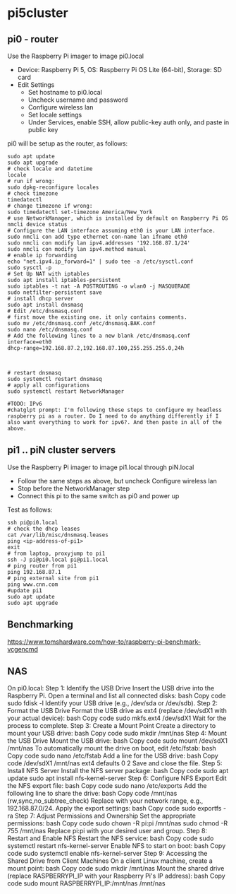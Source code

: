 # pi5cluster

## pi0 - router
Use the Raspberry Pi imager to image pi0.local
- Device: Raspberry Pi 5, OS: Raspberry Pi OS Lite (64-bit), Storage: SD card
- Edit Settings
  - Set hostname to pi0.local
  - Uncheck username and password
  - Configure wireless lan
  - Set locale settings
  - Under Services, enable SSH, allow public-key auth only, and paste in public key

pi0 will be setup as the router, as follows:

```
sudo apt update
sudo apt upgrade
# check locale and datetime
locale
# run if wrong:
sudo dpkg-reconfigure locales
# check timezone
timedatectl
# change timezone if wrong:
sudo timedatectl set-timezone America/New_York
# use NetworkManager, which is installed by default on Raspberry Pi OS
nmcli device status
# Configure the LAN interface assuming eth0 is your LAN interface.
sudo nmcli con add type ethernet con-name lan ifname eth0
sudo nmcli con modify lan ipv4.addresses '192.168.87.1/24'
sudo nmcli con modify lan ipv4.method manual
# enable ip forwarding
echo "net.ipv4.ip_forward=1" | sudo tee -a /etc/sysctl.conf
sudo sysctl -p
# Set Up NAT with iptables
sudo apt install iptables-persistent
sudo iptables -t nat -A POSTROUTING -o wlan0 -j MASQUERADE
sudo netfilter-persistent save
# install dhcp server
sudo apt install dnsmasq
# Edit /etc/dnsmasq.conf
# first move the existing one. it only contains comments.
sudo mv /etc/dnsmasq.conf /etc/dnsmasq.BAK.conf
sudo nano /etc/dnsmasq.conf
# Add the following lines to a new blank /etc/dnsmasq.conf
interface=eth0
dhcp-range=192.168.87.2,192.168.87.100,255.255.255.0,24h



# restart dnsmasq
sudo systemctl restart dnsmasq
# apply all configurations
sudo systemctl restart NetworkManager

#TODO: IPv6
#chatglpt prompt: I'm following these steps to configure my headless raspberry pi as a router. Do I need to do anything differently if I also want everything to work for ipv6?. And then paste in all of the above.
```


## pi1 .. piN cluster servers

Use the Raspberry Pi imager to image pi1.local through piN.local
- Follow the same steps as above, but uncheck Configure wireless lan
- Stop before the NetworkManager step
- Connect this pi to the same switch as pi0 and power up

Test as follows:
```
ssh pi@pi0.local
# check the dhcp leases
cat /var/lib/misc/dnsmasq.leases
ping <ip-address-of-pi1>
exit
# from laptop, proxyjump to pi1
ssh -J pi@pi0.local pi@pi1.local
# ping router from pi1
ping 192.168.87.1
# ping external site from pi1
ping www.cnn.com
#update pi1
sudo apt update
sudo apt upgrade
```

## Benchmarking

https://www.tomshardware.com/how-to/raspberry-pi-benchmark-vcgencmd

## NAS
On pi0.local:
Step 1: Identify the USB Drive
Insert the USB drive into the Raspberry Pi.
Open a terminal and list all connected disks:
bash
Copy code
sudo fdisk -l
Identify your USB drive (e.g., /dev/sda or /dev/sdb).
Step 2: Format the USB Drive
Format the USB drive as ext4 (replace /dev/sdX1 with your actual device):
bash
Copy code
sudo mkfs.ext4 /dev/sdX1
Wait for the process to complete.
Step 3: Create a Mount Point
Create a directory to mount your USB drive:
bash
Copy code
sudo mkdir /mnt/nas
Step 4: Mount the USB Drive
Mount the USB drive:
bash
Copy code
sudo mount /dev/sdX1 /mnt/nas
To automatically mount the drive on boot, edit /etc/fstab:
bash
Copy code
sudo nano /etc/fstab
Add a line for the USB drive:
bash
Copy code
/dev/sdX1 /mnt/nas ext4 defaults 0 2
Save and close the file.
Step 5: Install NFS Server
Install the NFS server package:
bash
Copy code
sudo apt update
sudo apt install nfs-kernel-server
Step 6: Configure NFS Export
Edit the NFS export file:
bash
Copy code
sudo nano /etc/exports
Add the following line to share the drive:
bash
Copy code
/mnt/nas <network>(rw,sync,no_subtree_check)
Replace <network> with your network range, e.g., 192.168.87.0/24.
Apply the export settings:
bash
Copy code
sudo exportfs -ra
Step 7: Adjust Permissions and Ownership
Set the appropriate permissions:
bash
Copy code
sudo chown -R pi:pi /mnt/nas
sudo chmod -R 755 /mnt/nas
Replace pi:pi with your desired user and group.
Step 8: Restart and Enable NFS
Restart the NFS service:
bash
Copy code
sudo systemctl restart nfs-kernel-server
Enable NFS to start on boot:
bash
Copy code
sudo systemctl enable nfs-kernel-server
Step 9: Accessing the Shared Drive from Client Machines
On a client Linux machine, create a mount point:
bash
Copy code
sudo mkdir /mnt/nas
Mount the shared drive (replace RASPBERRYPI_IP with your Raspberry Pi's IP address):
bash
Copy code
sudo mount RASPBERRYPI_IP:/mnt/nas /mnt/nas

